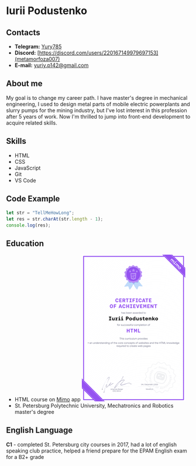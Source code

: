 # Iurii Podustenko

## Contacts

- **Telegram:** [Yury785](https://t.me/Yury785)
- **Discord:** [https://discord.com/users/220167149979697153](metamorfoza007)
- **E-mail:** yuriy.p142@gmail.com

## About me

My goal is to change my career path. I have master's degree in mechanical engineering, I used to design metal parts of mobile electric powerplants and slurry pumps for the mining industry, but I've lost interest in this profession after 5 years of work.
Now I'm thrilled to jump into front-end development to acquire related skills.

## Skills

- HTML
- CSS
- JavaScript
- Git
- VS Code

## Code Example

```javascript
let str = "TellMeHowLong";
let res = str.charAt(str.length - 1);
console.log(res);
```

## Education

- HTML course on [Mimo](https://mimo.org/) app
  ![mimo certificate](./images/mimo-certificates-194.png)
- St. Petersburg Polytechnic University, Mechatronics and Robotics master's degree

## English Language

**C1** - completed St. Petersburg city courses in 2017, had a lot of english speaking club practice, helped a friend prepare for the EPAM English exam for a B2+ grade

